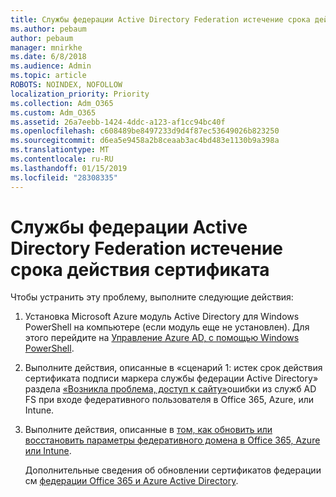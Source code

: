 ```yaml
---
title: Службы федерации Active Directory Federation истечение срока действия сертификата
ms.author: pebaum
author: pebaum
manager: mnirkhe
ms.date: 6/8/2018
ms.audience: Admin
ms.topic: article
ROBOTS: NOINDEX, NOFOLLOW
localization_priority: Priority
ms.collection: Adm_O365
ms.custom: Adm_O365
ms.assetid: 26a7eebb-1424-4ddc-a123-af1cc94bc40f
ms.openlocfilehash: c608489be8497233d9d4f87ec53649026b823250
ms.sourcegitcommit: d6ea5e9458a2b8ceaab3ac4bd483e1130b9a398a
ms.translationtype: MT
ms.contentlocale: ru-RU
ms.lasthandoff: 01/15/2019
ms.locfileid: "28308335"
---
```

# <a name="adfs-federation-certificate-expiring"></a>Службы федерации Active Directory Federation истечение срока действия сертификата

Чтобы устранить эту проблему, выполните следующие действия:
  
1. Установка Microsoft Azure модуль Active Directory для Windows PowerShell на компьютере (если модуль еще не установлен). Для этого перейдите на [Управление Azure AD, с помощью Windows PowerShell](https://aka.ms/aadposh).
    
2. Выполните действия, описанные в «сценарий 1: истек срок действия сертификата подписи маркера службы федерации Active Directory» раздела [«Возникла проблема, доступ к сайту»](https://support.microsoft.com/en-us/help/2713898/there-was-a-problem-accessing-the-site-error-from-ad-fs-when-a-federat)ошибки из служб AD FS при входе федеративного пользователя в Office 365, Azure, или Intune.
    
3. Выполните действия, описанные в [том, как обновить или восстановить параметры федеративного домена в Office 365, Azure или Intune](https://support.microsoft.com/en-us/help/2647048/how-to-update-or-repair-the-settings-of-a-federated-domain-in-office-3).
    
    Дополнительные сведения об обновлении сертификатов федерации см [федерации Office 365 и Azure Active Directory](https://docs.microsoft.com/en-us/azure/active-directory/connect/active-directory-aadconnect-o365-certs).
    

